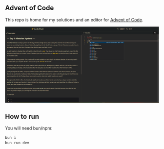 ## Advent of Code

This repo is home for my solutions and an editor for [Advent of Code](https://adventofcode.com).

![screenshot](.github/image.png)

## How to run

You will need bun/npm:

```bash
bun i
bun run dev
```
